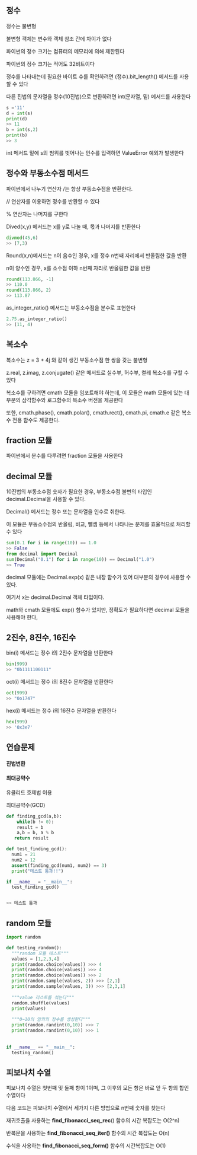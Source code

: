## 정수

정수는 불변형

불변형 객체는 변수와 객체 참조 간에 차이가 없다

파이썬의 정수 크기는 컴퓨터의 메모리에 의해 제한된다

파이썬의 정수 크기는 적어도 32비트이다

정수를 나타내는데 필요한 바이트 수를 확인하려면 (정수).bit_length() 메서드를 사용할 수 있다

다른 진법의 문자열을 정수(10진법)으로 변환하려면 int(문자열, 밑) 메서드를 사용한다

```python
s ='11'
d = int(s)
print(d)
>> 11
b = int(s,2)
print(b)
>> 3
```

int 메서드 밑에 s의 범위를 벗어나는 인수를 입력하면 ValueError 예외가 발생한다



## 정수와 부동소수점 메서드

파이썬에서 나누기 연산자 /는 항상 부동소수점을 반환한다.

// 연산자를 이용하면 정수를 반환할 수 있다

% 연산자는 나머지를 구한다

Dived(x,y) 메서드는 x를 y로 나눌 때, 몫과 나머지를 반환한다

```python
divmod(45,6)
>> (7,3)
```

Round(x,n)메서드는 n이 음수인 경우, x를 정수 n번째 자리에서 반올림한 값을 반환

n이 양수인 경우, x를 소수점 이하 n번째 자리로 반올림한 값을 반환

```python
round(113.866, -1)
>> 110.0
round(113.866, 2)
>> 113.87
```

 as_integer_ratio() 메서드는 부동소수점을 분수로 표현한다

```python
2.75.as_integer_ratio()
>> (11, 4)
```



## 복소수

복소수는 z = 3 + 4j 와 같이 생긴 부동소수점 한 쌍을 갖는 불변형

z.real, z.imag, z.conjugate() 같은 메서드로 실수부, 허수부, 켤레 복소수를 구할 수 있다

복소수를 구하려면 cmath 모듈을 임포트해야 하는데, 이 모듈은 math 모듈에 있는 대부분의 삼각함수와 로그함수의 복소수 버전을 제공한다

또한, cmath.phase(), cmath.polar(), cmath.rect(), cmath.pi, cmath.e 같은 복소수 전용 함수도 제공한다.



## fraction 모듈

 파이썬에서 분수를 다루려면 fraction 모듈을 사용한다



## decimal 모듈

10진법의 부동소수점 숫자가 필요한 경우, 부동소수점 불변의 타입인 decimal.Decimal을 사용할 수 있다.

Decimal() 메서드는 정수 또는 문자열을 인수로 취한다.

이 모듈은 부동소수점의 반올림, 비교, 뺄셈 등에서 나타나는 문제를 효율적으로 처리할 수 있다

```python
sum(0.1 for i in range(10)) == 1.0
>> False
from decimal import Decimal
sum(Decimal("0.1") for i in range(10)) == Decimal("1.0")
>> True
```

decimal 모듈에는 Decimal.exp(x)  같은 내장 함수가 있어 대부분의 경우에 사용할 수 있다.

여기서 x는 decimal.Decimal 객체 타입이다.

math와 cmath 모듈에도 exp() 함수가 있지만, 정확도가 필요하다면 decimal 모듈을 사용해야 한다,



## 2진수, 8진수, 16진수

bin(i) 메서드는 정수 i의 2진수 문자열을 반환한다

```python
bin(999)
>> "0b1111100111"
```

oct(i) 메서드는 정수 i의 8진수 문자열을 반환한다

```python
oct(999)
>> "0o1747"
```

hex(i) 메서드는 정수 i의  16진수 문자열을 반환한다

```python
hex(999)
>> '0x3e7'
```



## 연습문제

#### 진법변환

#### 최대공약수

유클리드 호제법 이용

최대공약수(GCD)

```python
def finding_gcd(a,b):
	while(b != 0):
    result = b
    a,b = b, a % b
   return result

def test_finding_gcd():
  num1 = 21
  num2 = 12
  assert(finding_gcd(num1, num2) == 3)
  print("테스트 통과!!")

if __name__ = "__main__":
  test_finding_gcd()


>> 테스트 통과
```



## random 모듈

```python
import random

def testing_random():
  """random 모듈 테스트"""
  values = [1,2,3,4]
  print(random.choice(values)) >>> 4
  print(random.choice(values)) >>> 4
  print(random.choice(values)) >>> 2
  print(random.sample(values, 2)) >>> [2,1]
  print(random.sample(values, 3)) >>> [2,3,1]
  
  """value 리스트를 섞는다"""
  random.shuffle(values)
  print(values)
  
  """0~10의 임의의 정수를 생성한다"""
  print(random.randint(0,10)) >>> 7
  print(random.randint(0,10)) >>> 1
  
  
if __name__ == "__main__":
  testing_random()
```





## 피보나치 수열

피보나치 수열은 첫번째 및 둘째 항이 1이며, 그 이후의 모든 항은 바로 앞 두 항의 합인 수열이다

다음 코드는 피보나치 수열에서 세가지 다른 방법으로 n번째 숫자를 찾는다

재귀호출을 사용하는 **find_fibonacci_seq_rec**() 함수의 시간 복잡도는 O(2^n)

반복문을 사용하는 **find_fibonacci_seq_iter()** 함수의 시간 복잡도는 O(n)

수식을 사용하는 **find_fibonacci_seq_form()** 함수의 시간복잡도는 O(1)



